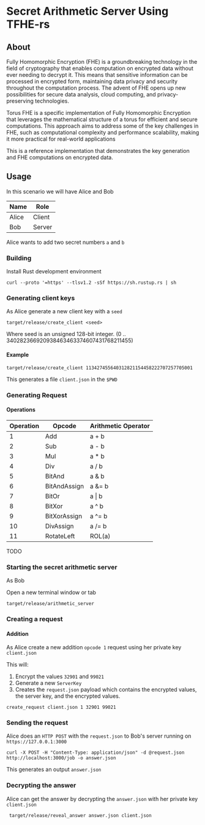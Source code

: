 # Secret Arithmetic Server Using TFHE-rs

## About

Fully Homomorphic Encryption (FHE) is a groundbreaking technology in the field of cryptography that enables computation on encrypted data without ever needing to decrypt it. This means that sensitive information can be processed in encrypted form, maintaining data privacy and security throughout the computation process. The advent of FHE opens up new possibilities for secure data analysis, cloud computing, and privacy-preserving technologies.

Torus FHE is a specific implementation of Fully Homomorphic Encryption that leverages the mathematical structure of a torus for efficient and secure computations. This approach aims to address some of the key challenges in FHE, such as computational complexity and performance scalability, making it more practical for real-world applications

This is a reference implementation that demonstrates the key generation and FHE computations on encrypted data.  

## Usage

In this scenario we will have Alice and Bob 

| Name  | Role       | 
|-------|------------|
| Alice | Client     |
| Bob   | Server     |

Alice wants to add two secret numbers `a` and `b`

### Building

Install Rust development environment 

```shell
curl --proto '=https' --tlsv1.2 -sSf https://sh.rustup.rs | sh
```

### Generating client keys

As Alice generate a new client key with a `seed` 

```shell
target/release/create_client <seed>
```
Where seed is an unsigned 128-bit integer.  (0 .. 340282366920938463463374607431768211455)

#### Example

```shell
target/release/create_client 113427455640312821154458222707257705001
```

This generates a file `client.json` in the `$PWD`


### Generating Request

#### Operations 

| Operation | Opcode       | Arithmetic Operator |
|-----------|--------------|---------------------|
| 1         | Add          | a + b               |
| 2         | Sub          | a - b               |
| 3         | Mul          | a * b               |
| 4         | Div          | a / b               |
| 5         | BitAnd       | a & b               |
| 6         | BitAndAssign | a &= b              |
| 7         | BitOr        | a \| b              |
| 8         | BitXor       | a ^ b               |
| 9         | BitXorAssign | a ^= b              |
| 10        | DivAssign    | a /= b              |
| 11        | RotateLeft   | ROL(a)              |
TODO

### Starting the secret arithmetic server

As Bob

Open a new terminal window or tab

```shell
target/release/arithmetic_server 
```

### Creating a request

#### Addition 

As Alice create a new addition `opcode 1` request using her private key `client.json`

This will:

1. Encrypt the values `32901` and `99021` 
2. Generate a new `ServerKey` 
3. Creates the `request.json` payload which contains the encrypted values, the server key, and the encrypted values.

```shell
create_request client.json 1 32901 99021
```

### Sending the request

Alice does an `HTTP POST` with the `request.json` to Bob's server running on `https://127.0.0.1:3000`

```shell
curl -X POST -H "Content-Type: application/json" -d @request.json http://localhost:3000/job -o answer.json
```

This generates an output `answer.json`

### Decrypting the answer


Alice can get the answer by decrypting the `answer.json` with her private key `client.json`
```shell
 target/release/reveal_answer answer.json client.json
```